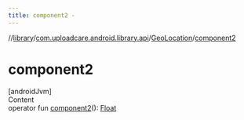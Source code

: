 ```yaml
---
title: component2 -
---
```

//[library](../../index.md)/[com.uploadcare.android.library.api](../index.md)/[GeoLocation](index.md)/[component2](component2.md)



# component2  
[androidJvm]  
Content  
operator fun [component2](component2.md)(): [Float](https://kotlinlang.org/api/latest/jvm/stdlib/kotlin/-float/index.html)  



